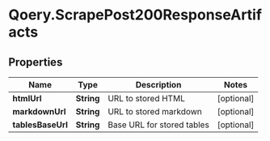 # Qoery.ScrapePost200ResponseArtifacts

## Properties

Name | Type | Description | Notes
------------ | ------------- | ------------- | -------------
**htmlUrl** | **String** | URL to stored HTML | [optional] 
**markdownUrl** | **String** | URL to stored markdown | [optional] 
**tablesBaseUrl** | **String** | Base URL for stored tables | [optional] 


